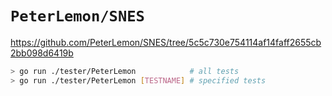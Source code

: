 # `PeterLemon/SNES`

https://github.com/PeterLemon/SNES/tree/5c5c730e754114af14faff2655cb2bb098d6419b

```sh
> go run ./tester/PeterLemon            # all tests
> go run ./tester/PeterLemon [TESTNAME] # specified tests
```
